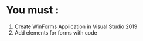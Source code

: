 # You must :
1) Create WinForms Application in Visual Studio 2019
2) Add elements for forms with code
